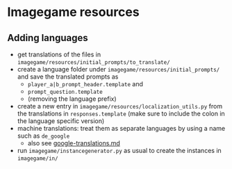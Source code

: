 # Imagegame resources

## Adding languages
* get translations of the files in `imagegame/resources/initial_prompts/to_translate/`
* create a language folder under `imagegame/resources/initial_prompts/` and save the translated prompts as 
  * `player_a|b_prompt_header.template` and
  * `prompt_question.template`  
  * (removing the language prefix)
* create a new entry in `imagegame/resources/localization_utils.py` from the translations in `responses.template` (make sure to include the colon in the language specific version)
* machine translations: treat them as separate languages by using a name such as `de_google`  
  * also see [google-translations.md](initial_prompts/google-translations.md)
* run `imagegame/instancegenerator.py` as usual to create the instances in `imagegame/in/`